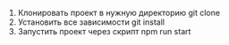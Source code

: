 1) Клонировать проект в нужную директорию git clone
2) Установить все зависимости git install
3) Запустить проект через скрипт npm run start
